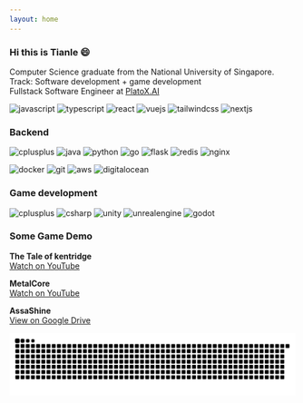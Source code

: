 ```yaml
---
layout: home
---
```


### Hi this is Tianle 😄

Computer Science graduate from the National University of Singapore.  
Track: Software development + game development  
Fullstack Software Engineer at [PlatoX.AI](https://www.ccmonet.ai/)

![javascript](https://cdn.jsdelivr.net/gh/devicons/devicon/icons/javascript/javascript-original.svg)
![typescript](https://cdn.jsdelivr.net/gh/devicons/devicon/icons/typescript/typescript-original.svg)
![react](https://cdn.jsdelivr.net/gh/devicons/devicon/icons/react/react-original.svg)
![vuejs](https://cdn.jsdelivr.net/gh/devicons/devicon/icons/vuejs/vuejs-original.svg)
![tailwindcss](https://cdn.jsdelivr.net/gh/devicons/devicon/icons/tailwindcss/tailwindcss-original-wordmark.svg)
![nextjs](https://cdn.jsdelivr.net/gh/devicons/devicon/icons/nextjs/nextjs-original.svg)

### Backend

![cplusplus](https://cdn.jsdelivr.net/gh/devicons/devicon/icons/cplusplus/cplusplus-original.svg)
![java](https://cdn.jsdelivr.net/gh/devicons/devicon/icons/java/java-original.svg)
![python](https://cdn.jsdelivr.net/gh/devicons/devicon/icons/python/python-original.svg)
![go](https://cdn.jsdelivr.net/gh/devicons/devicon/icons/go/go-original.svg)
![flask](https://cdn.jsdelivr.net/gh/devicons/devicon/icons/flask/flask-original.svg)
![redis](https://cdn.jsdelivr.net/gh/devicons/devicon/icons/redis/redis-original.svg)
![nginx](https://cdn.jsdelivr.net/gh/devicons/devicon/icons/nginx/nginx-original.svg)

![docker](https://cdn.jsdelivr.net/gh/devicons/devicon/icons/docker/docker-original.svg)
![git](https://cdn.jsdelivr.net/gh/devicons/devicon/icons/git/git-original.svg)
![aws](https://cdn.jsdelivr.net/gh/devicons/devicon/icons/amazonwebservices/amazonwebservices-line-wordmark.svg)
![digitalocean](https://cdn.jsdelivr.net/gh/devicons/devicon/icons/digitalocean/digitalocean-original.svg)

### Game development

![cplusplus](https://cdn.jsdelivr.net/gh/devicons/devicon/icons/cplusplus/cplusplus-original.svg)
![csharp](https://cdn.jsdelivr.net/gh/devicons/devicon/icons/csharp/csharp-original.svg)
![unity](https://cdn.jsdelivr.net/gh/devicons/devicon/icons/unity/unity-original.svg)
![unrealengine](https://cdn.jsdelivr.net/gh/devicons/devicon/icons/unrealengine/unrealengine-original.svg)
![godot](https://cdn.jsdelivr.net/gh/devicons/devicon/icons/godot/godot-original.svg)

### Some Game Demo

**The Tale of kentridge**  
[Watch on YouTube](https://www.youtube.com/watch?v=CfYs6wlWDug&t=14s)

**MetalCore**  
[Watch on YouTube](https://www.youtube.com/watch?v=ohToEW5kBoM)

**AssaShine**  
[View on Google Drive](https://drive.google.com/file/d/1JtRQdXbKe1JXdZph2cF10lFCTyegYR70/view)

![Snake animation](https://raw.githubusercontent.com/ddx-510/ddx-510/output/snake.svg)